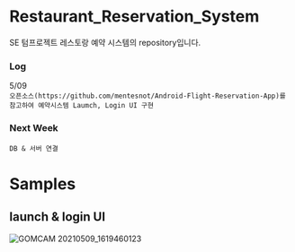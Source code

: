 # Restaurant_Reservation_System

SE 텀프로젝트 레스토랑 예약 시스템의 repository입니다.

### Log  
5/09   
``` 오픈소스(https://github.com/mentesnot/Android-Flight-Reservation-App)를 참고하여 예약시스템 Laumch, Login UI 구현 ```

### Next Week  
```DB & 서버 연결```

# Samples  
## launch & login UI  
![GOMCAM 20210509_1619460123](https://user-images.githubusercontent.com/79196616/117564023-cf301900-b0e4-11eb-9b03-4e2a02a62227.gif)
